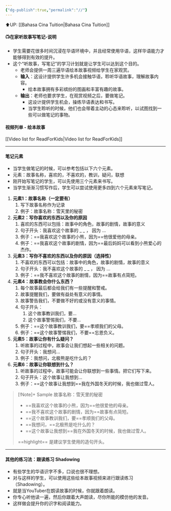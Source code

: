 ```yaml
---
{"dg-publish":true,"permalink":"//"}
---
```


⬆️UP: [[Bahasa Cina Tuition\|Bahasa Cina Tuition]]
#### 📺在家听故事写笔记-说明
- 学生需要花很多时间沉浸在华语环境中，并且经常使用华语，这样华语能力才能够得到有效的提升。
- 这个“听故事，写笔记”的学习计划就是让学生可以达到这个目的。
	- 老师会提供一周三遍华语绘本故事视频给学生在家观赏。
	- **输入**：这设计提供学生许多机会接触华语，聆听华语故事，理解故事内容。
		- 绘本故事拥有多彩缤纷的图画和丰富有趣的故事。
	- **输出**：老师也要求学生，在观赏视频之后，要做笔记。
		- 这设计提供学生机会，操练华语表达和书写。
		- 当学生聆听的时候，他们也会带着主动的心态来聆听，以试图找到一些可以做笔记的事物。

#### 视频列单 - 绘本故事
[[Video list for ReadForKids\|Video list for ReadForKids]]

---
#### 笔记元素
- 当学生做笔记的时候，可以参考包括以下六个元素。
- 元素：故事名称，喜欢的，不喜欢的，教训，疑问，联想
- 刚开始写笔记的学生，可以先使用三个元素来书写。
- 当学生渐渐习惯写作后，学生可以尝试使用更多四到六个元素来写笔记。

1. **元素1：故事名称（一定要有）**
	1. 写下故事名称作为记录
	2. 例子：故事名称：雪天里的秘密
2. **元素2：写你喜欢的东西以及你的原因**
	1. 喜欢的东西可以包括：故事中的角色，故事的剧情，故事的意义
	2. 句子开头：我喜欢这个故事的 _ _ ， 因为 ... 
	3. 例子：==我喜欢这个故事的小熊，因为==他很爱他的母亲。
	4. 例子：==我喜欢这个故事的剧情，因为==最后妈妈可以看到小熊爱心的杰作。
3. **元素3：写你不喜欢的东西以及你的原因（选择性）**
	1. 不喜欢的东西可以包括：故事中的角色，故事的剧情，故事的意义
	2. 句子开头：我不喜欢这个故事的 _ _ ， 因为 ...
	3. 例子：==我不喜欢这个故事的剧情，因为==故事有点简短。
4. **元素4：故事教会你什么东西？**
	1. 每个故事最后都会给我们有一些提醒和警戒。
	2. 故事提醒我们，要做有益处有意义的事情。
	3. 故事警告我们，不要做不好的或没有意义的事情。
	4. 句子开头：
		1. 这个故事教训我们，要...
		2. 这个故事警惕我们，不要...
	5. 例子：==这个故事教训我们，要==孝顺我们的父母。
	6. 例子：==这个故事警惕我们，不要==忘恩负义。
5. **元素5：故事让你有什么疑问？**
	1. 听故事的过程中，故事会让我们想起一些相关的问题。
	2. 句子开头：我想问...
	3. 例子：我想问，北极熊是吃什么的？
6. **元素6：故事让你联想到什么？**
	1. 听故事的过程中，故事可能会让你联想到一些事情。把它们写下来。
	2. 句子开头：这个故事让我想到...
	3. 例子：==这个故事让我想到==我在外国冬天的时候，我也做过雪人。


> [!Note]+ Sample
> 故事名称：雪天里的秘密
> - ==我喜欢这个故事的小熊，因为==他很爱他的母亲。
> - ==我不喜欢这个故事的剧情，因为==故事有点简短。
> - ==这个故事教训我们，要==孝顺我们的父母。
> - ==我想问，==北极熊是吃什么的？
> - ==这个故事让我想到==我在外国冬天的时候，我也做过雪人。
>
> ==highlight== 是建议学生使用的造句开头。

---
#### 其他的练习法：跟读练习 Shadowing
- 有些学生的华语识字不多，口说也很不理想。
- 对与这样的学生，可以使用这些绘本故事视频来进行跟读练习（Shadowing）。
- 就是当YouTuber在朗读故事的时候，你就跟着朗读。
- 你专心听他读一遍，然后你跟着大声朗读，尽你所能的模仿他的发音。
- 这样做会提升你的识字和阅读能力。